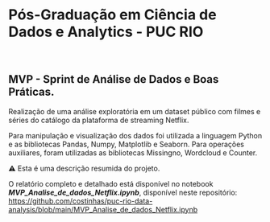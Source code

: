 # Pós-Graduação em Ciência de Dados e Analytics - PUC RIO

<br>

## MVP - Sprint de Análise de Dados e Boas Práticas.
Realização de uma análise exploratória em um dataset público com filmes e séries do catálogo da plataforma de streaming Netflix. 

Para manipulação e visualização dos dados foi utilizada a linguagem Python e as bibliotecas Pandas, Numpy, Matplotlib e Seaborn. Para operações auxiliares, foram utilizadas as bibliotecas Missingno, Wordcloud e Counter.

⚠ Esta é uma descrição resumida do projeto. 

O relatório completo e detalhado está disponível no notebook ***MVP_Analise_de_dados_Netflix.ipynb***, disponível neste repositório: <br>
https://github.com/costinhas/puc-rio-data-analysis/blob/main/MVP_Analise_de_dados_Netflix.ipynb
